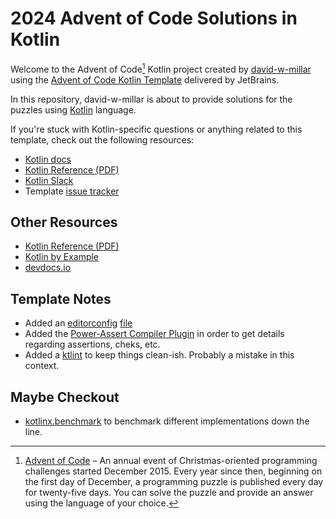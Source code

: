 # 2024 Advent of Code Solutions in Kotlin

Welcome to the Advent of Code[^aoc] Kotlin project created by [david-w-millar][dwm-github]
using the [Advent of Code Kotlin Template][template] delivered by JetBrains.

In this repository, david-w-millar is about to provide solutions for the puzzles using [Kotlin][kotlin] language.

If you're stuck with Kotlin-specific questions or anything related to this template, check out the following resources:

- [Kotlin docs][docs]
- [Kotlin Reference (PDF)][reference-pdf]
- [Kotlin Slack][slack]
- Template [issue tracker][issues]


## Other Resources

[//]: # (TODO clean these links up)

* [Kotlin Reference (PDF)][reference-pdf]
* [Kotlin by Example][kotlin-by-example]
* [devdocs.io](https://devdocs.io)


## Template Notes

* Added an [editorconfig][editorconfig] [file](.editorconfig)
* Added the [Power-Assert Compiler Plugin][kotlin-power-assert] in order to get details regarding assertions, cheks, etc.
* Added a [ktlint][ktlint-plugin] to keep things clean-ish.  Probably a mistake in this context.


## Maybe Checkout

* [kotlinx.benchmark][kotlinx-benchmark] to benchmark different implementations down the line.


[^aoc]:
    [Advent of Code][aoc] – An annual event of Christmas-oriented programming challenges started December 2015.
    Every year since then, beginning on the first day of December, a programming puzzle is published every day for twenty-five days.
    You can solve the puzzle and provide an answer using the language of your choice.

[aoc]: https://adventofcode.com

[issues]: https://github.com/kotlin-hands-on/advent-of-code-kotlin-template/issues
[kotlin]: https://kotlinlang.org
[slack]: https://surveys.jetbrains.com/s3/kotlin-slack-sign-up
[template]: https://github.com/kotlin-hands-on/advent-of-code-kotlin-template

[docs]: https://kotlinlang.org/docs/home.html
[reference-pdf]: https://kotlinlang.org/docs/kotlin-reference.pdf
[kotlin-by-example]: https://play.kotlinlang.org/byExample/overview

[kotlin-power-assert]: https://kotlinlang.org/docs/power-assert.html
[kotlinx-benchmark]: https://github.com/Kotlin/kotlinx-benchmark/tree/master

[editorconfig]: https://editorconfig.org/
[ktlint-plugin]: https://github.com/JLLeitschuh/ktlint-gradle

[dwm-github]: https://github.com/david-w-millar
